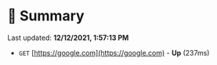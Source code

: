 # 📖 Summary
Last updated: **12/12/2021, 1:57:13 PM**

- `GET` [https://google.com](https://google.com) - **Up** (237ms)
